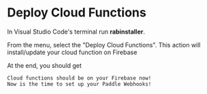 # Deploy Cloud Functions

In Visual Studio Code's terminal run **rabinstaller**.

From the menu, select the "Deploy Cloud Functions". This action will install/update your cloud function on Firebase

At the end, you should get

```text
Cloud functions should be on your Firebase now!
Now is the time to set up your Paddle Webhooks!
```

